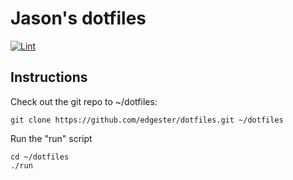 # Jason's dotfiles

[![Lint](https://github.com/edgester/dotfiles/actions/workflows/lint.yaml/badge.svg)](https://github.com/edgester/dotfiles/actions/workflows/lint.yaml)

## Instructions

Check out the git repo to ~/dotfiles:

    git clone https://github.com/edgester/dotfiles.git ~/dotfiles

Run the "run" script

    cd ~/dotfiles
    ./run

